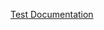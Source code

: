 [Test Documentation](https://github.com/awa-73/fullstack-take-home-test/blob/main/frontend/README.md)
